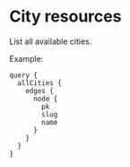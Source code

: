 # City resources


List all available cities.

Example:

```graphiql
query {
  allCities {
    edges {
      node {
        pk
        slug
        name
      }
    }
  }
}
```
